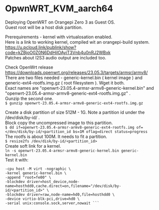 # OpwnWRT_KVM_aarch64

Deploying OpenWRT on Orangepi Zero 3 as Guest OS.  
  Guest root will be a host disk partition.  

Prerequirements - kernel with virtualosation enabled.  
Here is a link to working kernel, compiled wit an orangepi-build  system.  
https://u.pcloud.link/publink/show?code=kZBjoO0Z0N6DdHilOAyiT3Vnb4u0nRJ2WBxk  
Patches about I2S3 audio output are included too.  



  Check OpenWrt release https://downloads.openwrt.org/releases/23.05.3/targets/armsr/armv8/  
  There are two files needed - generic-kernel.bin ( kernel image ) and  
  generic-ext4-rootfs.img.gz ( root filesystem ). Wget it both.  
  Exact names are "openwrt-23.05.4-armsr-armv8-generic-kernel.bin" and  
  "openwrt-23.05.4-armsr-armv8-generic-ext4-rootfs.img.gz" .  
  Gunzip the second one.  
  ``` $ gunzip openwrt-23.05.4-armsr-armv8-generic-ext4-rootfs.img.gz ```  
  
  Create a disk partition of size 512M - 1G. Note a partition id under the /dev/disk/by-id/ .  
  Block copy the uncompressed image to this partition.  
  ``` $ dd if=openwrt-23.05.4-armsr-armv8-generic-ext4-rootfs.img of=</dev/disk/by-id/<partition_id bs=1M oflag=direct status=progress ```  
  The rootfs is about 100M. It needs to fit a partition.  
  ``` $ resize2fs /dev/disk/by-id/<partition_id> ```  
  Create soft link for a kernel.  
  ``` ln -s openwrt-23.05.4-armsr-armv8-generic-kernel.bin generic-kernel.bin ```  
  Test it with:  
  ``` qemu-system-aarch64 -enable-kvm -m 256M -smp 2 \
-cpu host -M virt -nographic \
-kernel generic-kernel.bin \
-append "root=fe00" \
-blockdev driver=host_device,node-name=hosthdd0,cache.direct=on,filename="/dev/disk/by-id/<partition_id>" \
-blockdev driver=raw,node-name=hd0,file=hosthdd0 \
-device virtio-blk-pci,drive=hd0 \
-serial unix:console.sock,server,nowait ```

  
  
  
  

    
